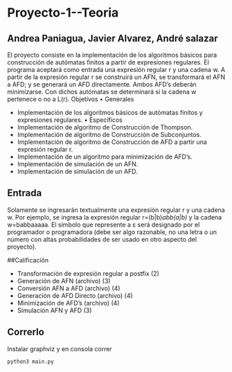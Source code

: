 # Proyecto-1--Teoria
## Andrea Paniagua, Javier Alvarez, André salazar

El proyecto consiste en la implementación de los algoritmos básicos para construcción de autómatas finitos a
partir de expresiones regulares. El programa aceptará como entrada una expresión regular r y una cadena w. A
partir de la expresión regular r se construirá un AFN, se transformará el AFN a AFD; y se generará un AFD
directamente. Ambos AFD’s deberán minimizarse. Con dichos autómatas se determinará si la cadena w pertenece o
no a L(r).
Objetivos
• Generales
- Implementación de los algoritmos básicos de autómatas finitos y expresiones regulares.
• Específicos
- Implementación de algoritmo de Construcción de Thompson.
- Implementación de algoritmo de Construcción de Subconjuntos.
- Implementación de algoritmo de Construcción de AFD a partir una expresión regular r.
- Implementación de un algoritmo para minimización de AFD’s.
- Implementación de simulación de un AFN.
- Implementación de simulación de un AFD.


## Entrada

Solamente se ingresarán textualmente una expresión regular r y una cadena w. Por ejemplo, se ingresa
la expresión regular r=(b|b)*abb(a|b)* y la cadena w=babbaaaaa. El símbolo que represente a ε será
designado por el programador o programadora (debe ser algo razonable, no una letra o un número con
altas probabilidades de ser usado en otro aspecto del proyecto).

##Calificación
- Transformación de expresión regular a postfix (2)
- Generación de AFN (archivo) (3)
- Conversión AFN a AFD (archivo) (4)
- Generación de AFD Directo (archivo) (4)
- Minimización de AFD’s (archivo) (4)
- Simulación AFN y AFD (3)

## Correrlo

Instalar graphviz y en consola correr

```
python3 main.py
```
